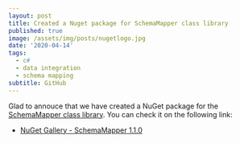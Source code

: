 ```yaml
---
layout: post
title: Created a Nuget package for SchemaMapper class library
published: true
image: /assets/img/posts/nugetlogo.jpg
date: '2020-04-14'
tags:
  - c#
  - data integration
  - schema mapping
subtitle: GitHub
---
```

Glad to annouce that we have created a NuGet package for the [SchemaMapper class library](https://github.com/munchy-bytes/SchemaMapper). You can check it on the following link:
- [NuGet Gallery - SchemaMapper 1.1.0](https://www.nuget.org/packages/SchemaMapper/)
